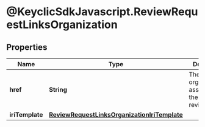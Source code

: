 # @KeyclicSdkJavascript.ReviewRequestLinksOrganization

## Properties
Name | Type | Description | Notes
------------ | ------------- | ------------- | -------------
**href** | **String** | The URI of the organization associated to the given reviewrequest. | [optional] 
**iriTemplate** | [**ReviewRequestLinksOrganizationIriTemplate**](ReviewRequestLinksOrganizationIriTemplate.md) |  | [optional] 


